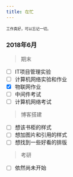 ```yaml
---
title: 在忙
---
```


<font size="1">工作真好，可以忘记一切。</font>



### 2018年6月
> 期末

- [ ] IT项目管理实验
- [ ] 计算机网络实验和作业
- [x] 物联网作业
- [ ] 中间件考试
- [ ] 计算机网络考试

> 博客搭建

- [ ] 想该书柜的样式
- [ ] 想加图片和引用的样式
- [ ] 想找到一些好看的排版

> 考研

- [ ] 依然尚未开始

